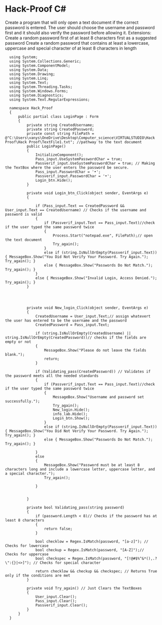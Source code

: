 # Hack-Proof C#

Create a program that will only open a text document if the correct password is entered. The user should choose the username and password first and it should also verify
the password before allowing it.
Extensions:
Create a random password first of at least 8 characters first as a suggested password
Create a random password that contains at least a lowercase, uppercase and special character of at least 8 characters in length



      using System;
      using System.Collections.Generic;
      using System.ComponentModel;
      using System.Data;
      using System.Drawing;
      using System.Linq;
      using System.Text;
      using System.Threading.Tasks;
      using System.Windows.Forms;
      using System.Diagnostics;
      using System.Text.RegularExpressions;
      
      namespace Hack_Proof
      {
          public partial class LoginPage : Form
          {
              private string CreatedUsername;
              private string CreatedPassword;
              private const string FilePath = @"C:\Users\vanys\OneDrive\Desktop\Computer_science\VIRTUALSTUDIO\Hack Proof\Hack Proof\TextFile1.txt"; //pathway to the text document
              public LoginPage()
              {
                  InitializeComponent();
                  Pass_input.UseSystemPasswordChar = true;
                  Passverif_input.UseSystemPasswordChar = true; // Making the TextBox where the user enters the password be secure.
                  Pass_input.PasswordChar = '•';
                  Passverif_input.PasswordChar = '•';
                  Login_btn.Hide();
              }
      
              private void Login_btn_Click(object sender, EventArgs e)
              {
      
                  if (Pass_input.Text == CreatedPassword && User_input.Text == CreatedUsername) // Checks if the username and password is valid
                  {
                      if (Passverif_input.Text == Pass_input.Text)//check if the user typed the same password twice
                      {
                          Process.Start("notepad.exe", FilePath);// open the text document
                          Try_again();
                      }
                      else if (string.IsNullOrEmpty(Passverif_input.Text)) { MessageBox.Show("You Did Not Verify Your Password. Try Again."); Try_again(); } 
                      else { MessageBox.Show("Passwords Do Not Match."); Try_again(); }
                  }
                  else { MessageBox.Show("Invalid Login, Access Denied."); Try_again(); }
              }
      
      
      
      
              private void New_login_Click(object sender, EventArgs e)
              {
                  CreatedUsername = User_input.Text;// assign whatevert the user has entered to be the username and the password 
                  CreatedPassword = Pass_input.Text;
      
                  if (string.IsNullOrEmpty(CreatedUsername) || string.IsNullOrEmpty(CreatedPassword))// checks if the fields are empty or not
                  {
                      MessageBox.Show("Please do not leave the fields blank.");
                      return;
                  }
      
                  if (Validating_pass(CreatedPassword)) // Validates if the password meets all the needed standards
                  {
                      if (Passverif_input.Text == Pass_input.Text)//check if the user typed the same password twice
                      {
                          MessageBox.Show("Username and password set successfully.");
                          Try_again();
                          New_login.Hide();
                          info_lab.Hide();
                          Login_btn.Show();
                      }
                      else if (string.IsNullOrEmpty(Passverif_input.Text)) { MessageBox.Show("You Did Not Verify Your Password. Try Again."); Try_again(); }
                      else { MessageBox.Show("Passwords Do Not Match."); Try_again(); }
                      
                  }
                  else
                  {
                      MessageBox.Show("Password must be at least 8 characters long and include a lowercase letter, uppercase letter, and a special character.");
                      Try_again();
                      
                  }
       
      
              }
      
              private bool Validating_pass(string password)
              {
                  if (password.Length < 8)// Checks if the password has at least 8 characters
                  {
                      return false;
                  }
      
                  bool checklow = Regex.IsMatch(password, "[a-z]"); // Checks for lowercase 
                  bool checkup = Regex.IsMatch(password, "[A-Z]");// Checks for uppercase 
                  bool checkspec = Regex.IsMatch(password, "[!@#$%^&*(),.?\":{}|<>]"); // Checks for special character
      
                  return checklow && checkup && checkspec; // Returns True only if the conditions are met
              }
              
              private void Try_again() // Just Clears the TextBoxes
              {
                  User_input.Clear();
                  Pass_input.Clear();
                  Passverif_input.Clear();
              }
          }
      }
